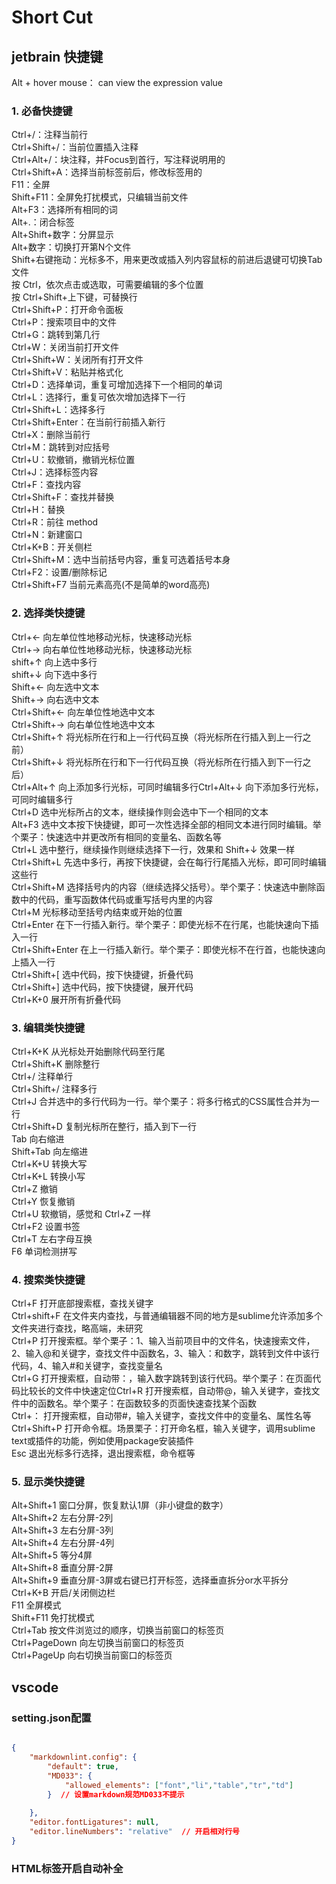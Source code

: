 # Short Cut

## jetbrain 快捷键

Alt + hover mouse： can view the expression value

### 1. 必备快捷键

Ctrl+/：注释当前行  
Ctrl+Shift+/：当前位置插入注释  
Ctrl+Alt+/：块注释，并Focus到首行，写注释说明用的  
Ctrl+Shift+A：选择当前标签前后，修改标签用的  
F11：全屏  
Shift+F11：全屏免打扰模式，只编辑当前文件  
Alt+F3：选择所有相同的词  
Alt+.：闭合标签  
Alt+Shift+数字：分屏显示  
Alt+数字：切换打开第N个文件  
Shift+右键拖动：光标多不，用来更改或插入列内容鼠标的前进后退键可切换Tab文件  
按 Ctrl，依次点击或选取，可需要编辑的多个位置  
按 Ctrl+Shift+上下键，可替换行  
Ctrl+Shift+P：打开命令面板  
Ctrl+P：搜索项目中的文件  
Ctrl+G：跳转到第几行  
Ctrl+W：关闭当前打开文件  
Ctrl+Shift+W：关闭所有打开文件  
Ctrl+Shift+V：粘贴并格式化  
Ctrl+D：选择单词，重复可增加选择下一个相同的单词  
Ctrl+L：选择行，重复可依次增加选择下一行  
Ctrl+Shift+L：选择多行  
Ctrl+Shift+Enter：在当前行前插入新行  
Ctrl+X：删除当前行  
Ctrl+M：跳转到对应括号  
Ctrl+U：软撤销，撤销光标位置  
Ctrl+J：选择标签内容  
Ctrl+F：查找内容  
Ctrl+Shift+F：查找并替换  
Ctrl+H：替换  
Ctrl+R：前往 method  
Ctrl+N：新建窗口  
Ctrl+K+B：开关侧栏  
Ctrl+Shift+M：选中当前括号内容，重复可选着括号本身  
Ctrl+F2：设置/删除标记  
Ctrl+Shift+F7 当前元素高亮(不是简单的word高亮)
  
### 2. 选择类快捷键

Ctrl+← 向左单位性地移动光标，快速移动光标  
Ctrl+→ 向右单位性地移动光标，快速移动光标  
shift+↑ 向上选中多行  
shift+↓ 向下选中多行  
Shift+← 向左选中文本  
Shift+→ 向右选中文本  
Ctrl+Shift+← 向左单位性地选中文本  
Ctrl+Shift+→ 向右单位性地选中文本  
Ctrl+Shift+↑ 将光标所在行和上一行代码互换（将光标所在行插入到上一行之前）  
Ctrl+Shift+↓ 将光标所在行和下一行代码互换（将光标所在行插入到下一行之后）  
Ctrl+Alt+↑ 向上添加多行光标，可同时编辑多行Ctrl+Alt+↓ 向下添加多行光标，可同时编辑多行  
Ctrl+D 选中光标所占的文本，继续操作则会选中下一个相同的文本  
Alt+F3 选中文本按下快捷键，即可一次性选择全部的相同文本进行同时编辑。举个栗子：快速选中并更改所有相同的变量名、函数名等  
Ctrl+L 选中整行，继续操作则继续选择下一行，效果和 Shift+↓ 效果一样  
Ctrl+Shift+L 先选中多行，再按下快捷键，会在每行行尾插入光标，即可同时编辑这些行  
Ctrl+Shift+M 选择括号内的内容（继续选择父括号）。举个栗子：快速选中删除函数中的代码，重写函数体代码或重写括号内里的内容  
Ctrl+M 光标移动至括号内结束或开始的位置  
Ctrl+Enter 在下一行插入新行。举个栗子：即使光标不在行尾，也能快速向下插入一行  
Ctrl+Shift+Enter 在上一行插入新行。举个栗子：即使光标不在行首，也能快速向上插入一行  
Ctrl+Shift+[ 选中代码，按下快捷键，折叠代码  
Ctrl+Shift+] 选中代码，按下快捷键，展开代码  
Ctrl+K+0 展开所有折叠代码  

### 3. 编辑类快捷键

Ctrl+K+K 从光标处开始删除代码至行尾  
Ctrl+Shift+K 删除整行  
Ctrl+/ 注释单行  
Ctrl+Shift+/ 注释多行  
Ctrl+J 合并选中的多行代码为一行。举个栗子：将多行格式的CSS属性合并为一行  
Ctrl+Shift+D 复制光标所在整行，插入到下一行  
Tab 向右缩进  
Shift+Tab 向左缩进  
Ctrl+K+U 转换大写  
Ctrl+K+L 转换小写  
Ctrl+Z 撤销  
Ctrl+Y 恢复撤销  
Ctrl+U 软撤销，感觉和 Ctrl+Z 一样  
Ctrl+F2 设置书签  
Ctrl+T 左右字母互换  
F6 单词检测拼写  

### 4. 搜索类快捷键

Ctrl+F 打开底部搜索框，查找关键字  
Ctrl+shift+F 在文件夹内查找，与普通编辑器不同的地方是sublime允许添加多个文件夹进行查找，略高端，未研究  
Ctrl+P 打开搜索框。举个栗子：1、输入当前项目中的文件名，快速搜索文件，2、输入@和关键字，查找文件中函数名，3、输入：和数字，跳转到文件中该行代码，4、输入#和关键字，查找变量名  
Ctrl+G 打开搜索框，自动带：，输入数字跳转到该行代码。举个栗子：在页面代码比较长的文件中快速定位Ctrl+R 打开搜索框，自动带@，输入关键字，查找文件中的函数名。举个栗子：在函数较多的页面快速查找某个函数  
Ctrl+： 打开搜索框，自动带#，输入关键字，查找文件中的变量名、属性名等  
Ctrl+Shift+P 打开命令框。场景栗子：打开命名框，输入关键字，调用sublime text或插件的功能，例如使用package安装插件  
Esc 退出光标多行选择，退出搜索框，命令框等  

### 5. 显示类快捷键

Alt+Shift+1 窗口分屏，恢复默认1屏（非小键盘的数字）  
Alt+Shift+2 左右分屏-2列  
Alt+Shift+3 左右分屏-3列  
Alt+Shift+4 左右分屏-4列  
Alt+Shift+5 等分4屏  
Alt+Shift+8 垂直分屏-2屏  
Alt+Shift+9 垂直分屏-3屏或右键已打开标签，选择垂直拆分or水平拆分  
Ctrl+K+B 开启/关闭侧边栏  
F11 全屏模式  
Shift+F11 免打扰模式  
Ctrl+Tab 按文件浏览过的顺序，切换当前窗口的标签页  
Ctrl+PageDown 向左切换当前窗口的标签页  
Ctrl+PageUp 向右切换当前窗口的标签页

## vscode

### setting.json配置

```json

{
    "markdownlint.config": {
        "default": true,
        "MD033": {
            "allowed_elements": ["font","li","table","tr","td"]
        }  // 设置markdown规范MD033不提示
    
    },
    "editor.fontLigatures": null,
    "editor.lineNumbers": "relative"  // 开启相对行号
}
```


### HTML标签开启自动补全
